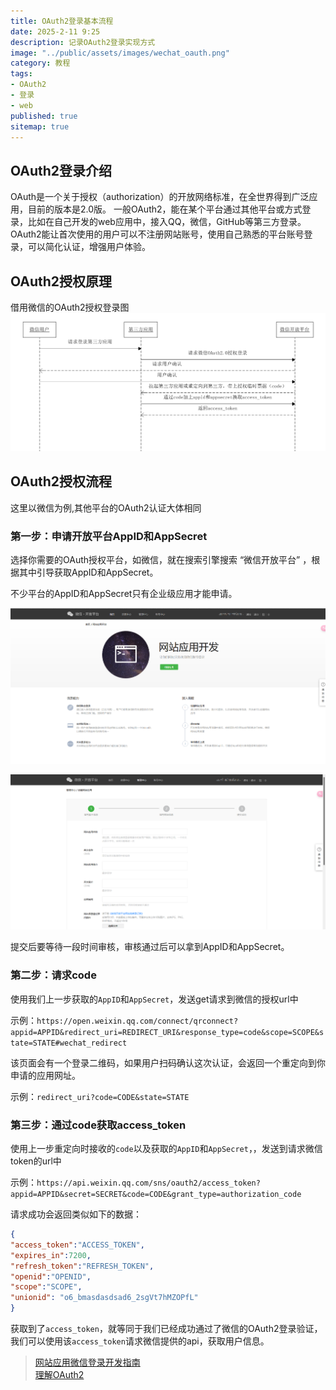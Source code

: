 ```yaml
---
title: OAuth2登录基本流程
date: 2025-2-11 9:25
description: 记录OAuth2登录实现方式
image: "../public/assets/images/wechat_oauth.png"
category: 教程
tags:
- OAuth2
- 登录
- web
published: true
sitemap: true
---
```


## OAuth2登录介绍

OAuth是一个关于授权（authorization）的开放网络标准，在全世界得到广泛应用，目前的版本是2.0版。
一般OAuth2，能在某个平台通过其他平台或方式登录，比如在自己开发的web应用中，接入QQ，微信，GitHub等第三方登录。OAuth2能让首次使用的用户可以不注册网站账号，使用自己熟悉的平台账号登录，可以简化认证，增强用户体验。

## OAuth2授权原理

借用微信的OAuth2授权登录图
![OAuth2授权](../public/assets/images/wechat_oauth.png)

## OAuth2授权流程

这里以微信为例,其他平台的OAuth2认证大体相同

### 第一步：申请开放平台AppID和AppSecret

选择你需要的OAuth授权平台，如微信，就在搜索引擎搜索 “微信开放平台” ，根据其中引导获取AppID和AppSecret。

不少平台的AppID和AppSecret只有企业级应用才能申请。

![获取API1](../public/assets/images/wechat_oauth_1.png)

![获取API2](../public/assets/images/wechat_oauth_2.png)

提交后要等待一段时间审核，审核通过后可以拿到AppID和AppSecret。

### 第二步：请求code

使用我们上一步获取的`AppID`和`AppSecret`，发送get请求到微信的授权url中

示例：`https://open.weixin.qq.com/connect/qrconnect?appid=APPID&redirect_uri=REDIRECT_URI&response_type=code&scope=SCOPE&state=STATE#wechat_redirect`

该页面会有一个登录二维码，如果用户扫码确认这次认证，会返回一个重定向到你申请的应用网址。

示例：`redirect_uri?code=CODE&state=STATE`

### 第三步：通过code获取access_token

使用上一步重定向时接收的`code`以及获取的`AppID`和`AppSecret`，，发送到请求微信token的url中

示例：`https://api.weixin.qq.com/sns/oauth2/access_token?appid=APPID&secret=SECRET&code=CODE&grant_type=authorization_code`

请求成功会返回类似如下的数据：

```JSON
{ 
"access_token":"ACCESS_TOKEN", 
"expires_in":7200, 
"refresh_token":"REFRESH_TOKEN",
"openid":"OPENID", 
"scope":"SCOPE",
"unionid": "o6_bmasdasdsad6_2sgVt7hMZOPfL"
}
```

获取到了`access_token`，就等同于我们已经成功通过了微信的OAuth2登录验证，我们可以使用该`access_token`请求微信提供的api，获取用户信息。

>[网站应用微信登录开发指南 ](https://developers.weixin.qq.com/doc/oplatform/Website_App/WeChat_Login/Wechat_Login.html)  
[理解OAuth2](https://www.ruanyifeng.com/blog/2014/05/oauth_2_0.html)